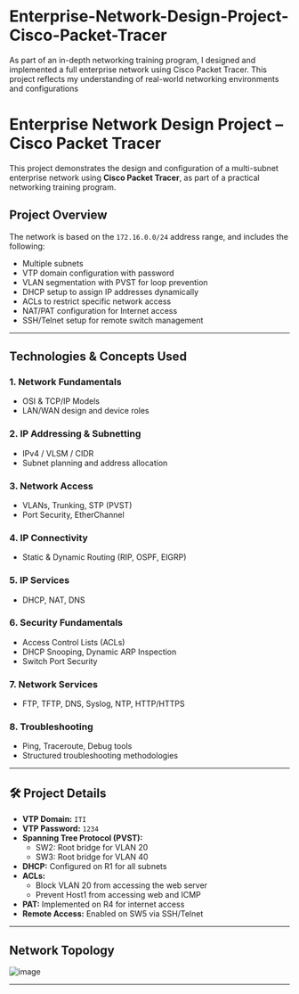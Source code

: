 # Enterprise-Network-Design-Project-Cisco-Packet-Tracer
As part of an in-depth networking training program, I designed and implemented a full enterprise network using Cisco Packet Tracer. This project reflects my understanding of real-world networking environments and configurations


#  Enterprise Network Design Project – Cisco Packet Tracer

This project demonstrates the design and configuration of a multi-subnet enterprise network using **Cisco Packet Tracer**, as part of a practical networking training program.

##  Project Overview

The network is based on the `172.16.0.0/24` address range, and includes the following:

- Multiple subnets 
- VTP domain configuration with password
- VLAN segmentation with PVST for loop prevention
- DHCP setup to assign IP addresses dynamically
- ACLs to restrict specific network access
- NAT/PAT configuration for Internet access
- SSH/Telnet setup for remote switch management

---

##  Technologies & Concepts Used

### 1. **Network Fundamentals**
- OSI & TCP/IP Models
- LAN/WAN design and device roles

### 2. **IP Addressing & Subnetting**
- IPv4 / VLSM / CIDR
- Subnet planning and address allocation

### 3. **Network Access**
- VLANs, Trunking, STP (PVST)
- Port Security, EtherChannel

### 4. **IP Connectivity**
- Static & Dynamic Routing (RIP, OSPF, EIGRP)

### 5. **IP Services**
- DHCP, NAT, DNS

### 6. **Security Fundamentals**
- Access Control Lists (ACLs)
- DHCP Snooping, Dynamic ARP Inspection
- Switch Port Security

### 7. **Network Services**
- FTP, TFTP, DNS, Syslog, NTP, HTTP/HTTPS

### 8. **Troubleshooting**
- Ping, Traceroute, Debug tools
- Structured troubleshooting methodologies

---

## 🛠️ Project Details

- **VTP Domain:** `ITI`  
- **VTP Password:** `1234`  
- **Spanning Tree Protocol (PVST):**
  - SW2: Root bridge for VLAN 20
  - SW3: Root bridge for VLAN 40
- **DHCP:** Configured on R1 for all subnets
- **ACLs:**
  - Block VLAN 20 from accessing the web server
  - Prevent Host1 from accessing web and ICMP
- **PAT:** Implemented on R4 for internet access
- **Remote Access:** Enabled on SW5 via SSH/Telnet

---

##  Network Topology
![image](https://github.com/user-attachments/assets/81d7c0cd-2534-46bf-84f1-99bb07400489)


---



